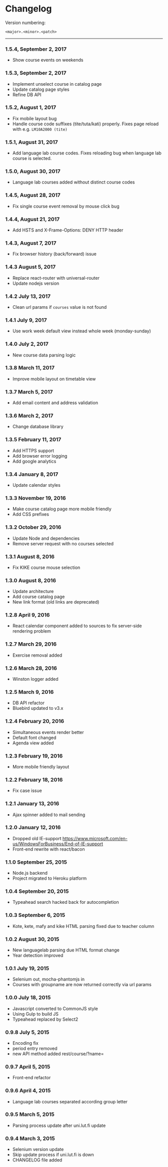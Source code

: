 Changelog
=========

Version numbering:

`<major>.<minor>.<patch>`

---
### 1.5.4, September 2, 2017
* Show course events on weekends

### 1.5.3, September 2, 2017
* Implement unselect course in catalog page
* Update catalog page styles
* Refine DB API

### 1.5.2, August 1, 2017
* Fix mobile layout bug
* Handle course code suffixes (tite/tuta/kati) properly. Fixes page reload with e.g. `LM10A2000 (tite)`

### 1.5.1, August 31, 2017
* Add language lab course codes. Fixes reloading bug when language lab course is selected.

### 1.5.0, August 30, 2017
* Language lab courses added without distinct course codes

### 1.4.5, August 28, 2017
* Fix single course event removal by mouse click bug

### 1.4.4, August 21, 2017
* Add HSTS and X-Frame-Options: DENY HTTP header

### 1.4.3, August 7, 2017
* Fix browser history (back/forward) issue

### 1.4.3 August 5, 2017
* Replace react-router with universal-router
* Update nodejs version

### 1.4.2 July 13, 2017
* Clean url params if `courses` value is not found

### 1.4.1 July 9, 2017
* Use work week default view instead whole week (monday-sunday)

### 1.4.0 July 2, 2017
* New course data parsing logic

### 1.3.8 March 11, 2017
* Improve mobile layout on timetable view

### 1.3.7 March 5, 2017
* Add email content and address validation

### 1.3.6 March 2, 2017
* Change database library

### 1.3.5 February 11, 2017
* Add HTTPS support
* Add browser error logging
* Add google analytics

### 1.3.4 January 8, 2017
* Update calendar styles

### 1.3.3 November 19, 2016
* Make course catalog page more mobile friendly
* Add CSS prefixes

### 1.3.2 October 29, 2016
* Update Node and dependencies
* Remove server request with no courses selected

### 1.3.1 August 8, 2016
* Fix KIKE course mouse selection

### 1.3.0 August 8, 2016
* Update architecture
* Add course catalog page
* New link format (old links are deprecated)

### 1.2.8 April 9, 2016
* React calendar component added to sources to fix server-side rendering problem

### 1.2.7 March 29, 2016
* Exercise removal added

### 1.2.6 March 28, 2016
* Winston logger added

### 1.2.5 March 9, 2016
* DB API refactor
* Bluebird updated to v3.x

### 1.2.4 February 20, 2016
* Simultaneous events render better
* Default font changed
* Agenda view added

### 1.2.3 February 19, 2016
* More mobile friendly layout

### 1.2.2 February 18, 2016
* Fix case issue

### 1.2.1 January 13, 2016
* Ajax spinner added to mail sending

### 1.2.0 January 12, 2016

* Dropped old IE-support https://www.microsoft.com/en-us/WindowsForBusiness/End-of-IE-support
* Front-end rewrite with react/bacon

### 1.1.0 September 25, 2015

* Node.js backend
* Project migrated to Heroku platform

### 1.0.4 September 20, 2015

* Typeahead search hacked back for autocompletion

### 1.0.3 September 6, 2015

* Kote, kete, mafy and kike HTML parsing fixed due to teacher column

### 1.0.2 August 30, 2015

* New languagelab parsing due HTML format change
* Year detection improved

### 1.0.1 July 19, 2015

* Selenium out, mocha-phantomjs in
* Courses with groupname are now returned correctly via url params

### 1.0.0 July 18, 2015

* Javascript converted to CommonJS style
* Using Gulp to build JS
* Typeahead replaced by Select2

### 0.9.8 July 5, 2015

* Encoding fix
* period entry removed
* new API method added rest/course/?name=

### 0.9.7 April 5, 2015

* Front-end refactor

### 0.9.6 April 4, 2015

* Language lab courses separated according group letter

### 0.9.5 March 5, 2015

* Parsing process update after uni.lut.fi update

### 0.9.4 March 3, 2015

* Selenium version update
* Skip update process if uni.lut.fi is down
* CHANGELOG file added
